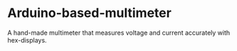 # Arduino-based-multimeter
A hand-made multimeter that measures voltage and current accurately with hex-displays. 
